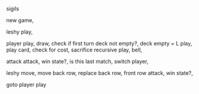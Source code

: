  sigils

new game,		

leshy play,

player play,	draw,			check if first turn
		deck not empty?,	deck empty = L
	play,	play card,		check for cost, 	sacrifice
		recursive play,	
	bell,

attack	attack,
	win state?,	is this last match,
	switch player,

leshy move,	move back row,
	replace back row,
	front row attack,
	win state?,

goto player play
